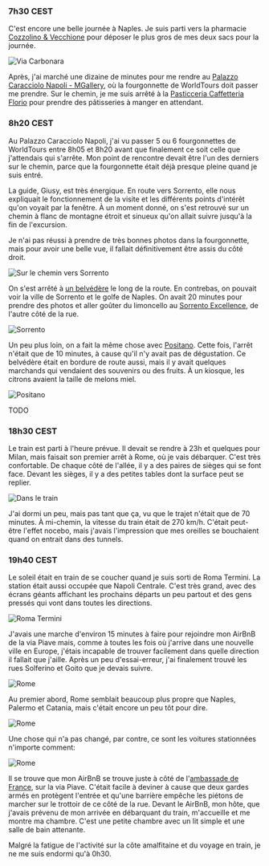 ### 7h30 CEST
C'est encore une belle journée à Naples. Je suis parti vers la pharmacie [Cozzolino & Vecchione](https://maps.app.goo.gl/ow8c3dCoKfAm42bp6) pour déposer le plus gros de mes deux sacs pour la journée.

![Via Carbonara](/assets/2024/04/20240421_europe/carbonara.jpg)

Après, j'ai marché une dizaine de minutes pour me rendre au [Palazzo Caracciolo Napoli - MGallery](https://maps.app.goo.gl/E6WR6RnhqqsHGuJ3A), où la fourgonnette de WorldTours doit passer me prendre. Sur le chemin, je me suis arrêté à la [Pasticceria Caffetteria Florio](https://maps.app.goo.gl/v7DHV98MCKt7tqnK7) pour prendre des pâtisseries à manger en attendant.

### 8h20 CEST
Au Palazzo Caracciolo Napoli, j'ai vu passer 5 ou 6 fourgonnettes de WorldTours entre 8h05 et 8h20 avant que finalement ce soit celle que j'attendais qui s'arrête. Mon point de rencontre devait être l'un des derniers sur le chemin, parce que la fourgonnette était déjà presque pleine quand je suis entré.

La guide, Giusy, est très énergique. En route vers Sorrento, elle nous expliquait le fonctionnement de la visite et les différents points d'intérêt qu'on voyait par la fenêtre. À un moment donné, on s'est retrouvé sur un chemin à flanc de montagne étroit et sinueux qu'on allait suivre jusqu'à la fin de l'excursion.

Je n'ai pas réussi à prendre de très bonnes photos dans la fourgonnette, mais pour avoir une belle vue, il fallait définitivement être assis du côté droit. 

![Sur le chemin vers Sorrento](/assets/2024/04/20240421_europe/going_to_sorrento.jpg)

On s'est arrêté à [un belvédère](https://maps.app.goo.gl/RgoTMdctLQm5273X6) le long de la route. En contrebas, on pouvait voir la ville de Sorrento et le golfe de Naples. On avait 20 minutes pour prendre des photos et aller goûter du limoncello au [Sorrento Excellence](https://maps.app.goo.gl/upyF1zX6bDcdCasT7), de l'autre côté de la rue.

![Sorrento](/assets/2024/04/20240421_europe/sorrento.jpg)

Un peu plus loin, on a fait la même chose avec [Positano](https://maps.app.goo.gl/4Bf1Dt5wECWdTgM48). Cette fois, l'arrêt n'était que de 10 minutes, à cause qu'il n'y avait pas de dégustation. Ce belvédère était en bordure de route aussi, mais il y avait quelques marchands qui vendaient des souvenirs ou des fruits. À un kiosque, les citrons avaient la taille de melons miel.

![Positano](/assets/2024/04/20240421_europe/positano.jpg)

TODO

### 18h30 CEST
Le train est parti à l'heure prévue. Il devait se rendre à 23h et quelques pour Milan, mais faisait son premier arrêt à Rome, où je vais débarquer. C'est très confortable. De chaque côté de l'allée, il y a des paires de sièges qui se font face. Devant les sièges, il y a des petites tables dont la surface peut se replier.

![Dans le train](/assets/2024/04/20240421_europe/train.jpg)

J'ai dormi un peu, mais pas tant que ça, vu que le trajet n'était que de 70 minutes. À mi-chemin, la vitesse du train était de 270 km/h. C'était peut-être l'effet nocebo, mais j'avais l'impression que mes oreilles se bouchaient quand on entrait dans des tunnels.

### 19h40 CEST
Le soleil était en train de se coucher quand je suis sorti de Roma Termini. La station était aussi occupée que Napoli Centrale. C'est très grand, avec des écrans géants affichant les prochains départs un peu partout et des gens pressés qui vont dans toutes les directions.

![Roma Termini](/assets/2024/04/20240421_europe/roma_termini.jpg)

J'avais une marche d'environ 15 minutes à faire pour rejoindre mon AirBnB de la via Piave mais, comme à toutes les fois où j'arrive dans une nouvelle ville en Europe, j'étais incapable de trouver facilement dans quelle direction il fallait que j'aille. Après un peu d'essai-erreur, j'ai finalement trouvé les rues Solferino et Goito que je devais suivre.

![Rome](/assets/2024/04/20240421_europe/rome.jpg)

Au premier abord, Rome semblait beaucoup plus propre que Naples, Palermo et Catania, mais c'était encore un peu tôt pour dire.

![Rome](/assets/2024/04/20240421_europe/rome02.jpg)

Une chose qui n'a pas changé, par contre, ce sont les voitures stationnées n'importe comment:

![Rome](/assets/2024/04/20240421_europe/cars_overlapping.jpg)

Il se trouve que mon AirBnB se trouve juste à côté de l'[ambassade de France](https://maps.app.goo.gl/8cPaa4tKoUF1HmMH9), sur la via Piave. C'était facile à deviner à cause que deux gardes armés en protègent l'entrée et qu'une barrière empêche les piétons de marcher sur le trottoir de ce côté de la rue. Devant le AirBnB, mon hôte, que j'avais prévenu de mon arrivée en débarquant du train, m'accueille et me montre ma chambre. C'est une petite chambre avec un lit simple et une salle de bain attenante.

Malgré la fatigue de l'activité sur la côte amalfitaine et du voyage en train, je ne me suis endormi qu'à 0h30.
